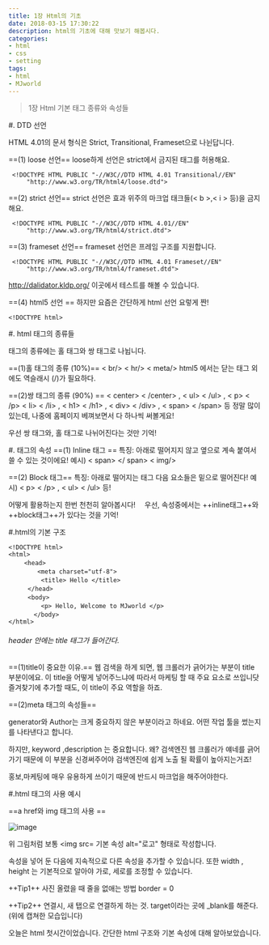 ```yaml
---
title: 1장 Html의 기초
date: 2018-03-15 17:30:22
description: html의 기초에 대해 맛보기 해봅시다.
categories:
- html
- css
- setting
tags:
- html
- MJworld
---
```


> 1장 Html 기본 태그 종류와 속성들

#. DTD 선언

HTML 4.01의 문서 형식은 Strict, Transitional, Frameset으로 나뉜답니다.

==(1) loose 선언==
loose하게 선언은 strict에서 금지된 태그를 허용해요.

~~~
 <!DOCTYPE HTML PUBLIC "-//W3C//DTD HTML 4.01 Transitional//EN"
     "http://www.w3.org/TR/html4/loose.dtd">
~~~

==(2) strict 선언==
strict 선언은 효과 위주의 마크업 태크들(< b >,< i > 등)을 금지해요.

~~~
 <!DOCTYPE HTML PUBLIC "-//W3C//DTD HTML 4.01//EN"
     "http://www.w3.org/TR/html4/strict.dtd">
~~~

==(3) frameset 선언==
frameset 선언은 프레임 구조를 지원합니다.

~~~
 <!DOCTYPE HTML PUBLIC "-//W3C//DTD HTML 4.01 Frameset//EN"
     "http://www.w3.org/TR/html4/frameset.dtd">
~~~

http://dalidator.kldp.org/ 이곳에서 테스트를 해볼 수 있습니다.

==(4) html5 선언 ==
하지만 요즘은 간단하게 html 선언 요렇게 짠!
~~~
<!DOCTYPE html>
~~~

#. html 태그의 종류들

태그의 종류에는 홀 태그와 쌍 태그로 나뉩니다.

==(1)홀 태그의 종류 (10%)==
< br/> < hr/> < meta/>
html5 에서는 닫는 태그 외에도 역슬래시 (/)가 필요하다.

==(2)쌍 태그의 종류 (90%) ==
< center> < /center> , < ul> < /ul> , < p> < /p>
< li> < /li> , < h1> < /h1> , < div> < /div> , < span> < /span>
등 정말 많이 있는데, 나중에 홈페이지 베껴보면서 다 하나씩 써볼게요!

우선 쌍 태그와, 홀 태그로 나뉘어진다는 것만 기억!



#. 태그의 속성
==(1) Inline 태그 ==
특징: 아래로 떨어지지 않고 옆으로 계속 붙여서 쓸 수 있는 것이에요!
예시) < span> </ span> < img/>


==(2) Block 태그==
특징: 아래로 떨어지는 태그 다음 요소들은 밑으로 떨어진다!
예시) < p> < /p> ,  < ul> < /ul> 등! 

어떻게 활용하는지 한번 천천히 알아봅시다! 
　우선, 속성중에서는 ++inline태그++와 ++block태그++가 있다는 것을 기억!







#.html의 기본 구조

~~~
<!DOCTYPE html>
<html>
　　 <head>
　　　   <meta charset="utf-8">
　　　    <title> Hello </title>
　　  </head>
　　  <body>
　　　    <p> Hello, Welcome to MJworld </p>
　　　  </body>
</html>
~~~

###### header 안에는 title 태그가 들어간다.

==(1)title이 중요한 이유.==
웹 검색을 하게 되면, 웹 크롤러가 긁어가는 부분이 title 부분이에요.
이 title을 어떻게 넣어주느냐에 따라서 마케팅 할 때 주요 요소로 쓰입니닷
즐겨찾기에 추가할 때도, 이 title이 주요 역할을 하죠.

==(2)meta 태그의 속성들==

generator와 Author는 크게 중요하지 않은 부분이라고 하네요.
 어떤 작업 툴을 썼는지를 나타낸다고 합니다.

 하지만, keyword ,description 는 중요합니다.
 왜? 검색엔진 웹 크롤러가 얘네를 긁어가기 때문에 이 부분을 신경써주어야 검색엔진에 쉽게 노출 될 확률이 높아지는거죠!

홍보,마케팅에 매우 유용하게 쓰이기 때문에 반드시 마크업을 해주어야한다.

#.html 태그의 사용 예시

==a href와 img 태그의 사용 ==

![image](https://user-images.githubusercontent.com/20442104/38254842-378abd4c-3795-11e8-81f1-fb386e93b5c3.png)

위 그림처럼 보통 <img src= 기본 속성 alt="로고" 형태로 작성합니다.

속성을 넣어 둔 다음에 지속적으로 다른 속성을 추가할 수 있습니다.
또한 width , height 는 기본적으로 알아야 가로, 세로를 조정할 수 있습니다.

++Tip1++
사진 올렸을 때 줄을 없애는 방법 border = 0

++Tip2++
연결시, 새 탭으로 연결하게 하는 것. target이라는 곳에 _blank를 해준다.
(위에 캡쳐한 모습입니다)

오늘은 html 첫시간이었습니다.
 간단한 html 구조와 기본 속성에 대해 알아보았습니다.


